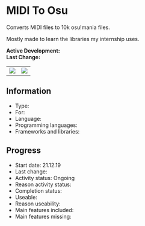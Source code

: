 # MIDI To Osu
Converts MIDI files to 10k osu!mania files.

Mostly made to learn the libraries my internship uses.

**Active Development:** <br>
**Last Change:** <br>
 
| | |
| :---: | :---: |
| ![](/Screenshots/.png) | ![](/Screenshots/.png) |

## Information
- Type: 
- For: 
- Language: 
- Programming languages: 
- Frameworks and libraries: 

## Progress
- Start date: 21.12.19
- Last change: 
- Activity status: Ongoing
- Reason activity status: 
- Completion status: 
- Useable: 
- Reason useability: 
- Main features included: 
- Main features missing: 
